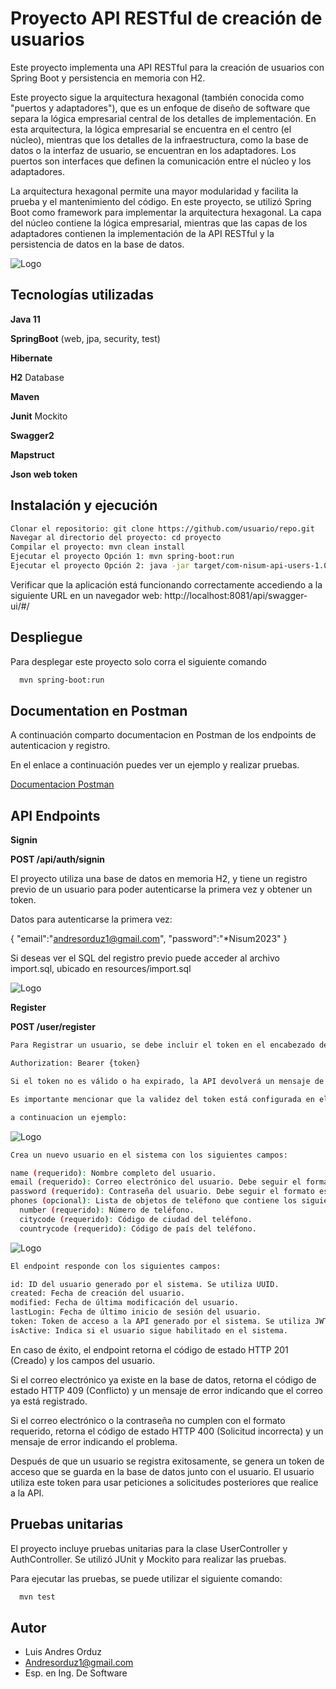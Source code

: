 
# Proyecto API RESTful de creación de usuarios

Este proyecto implementa una API RESTful para la creación de usuarios con Spring Boot y persistencia en memoria con H2.

Este proyecto sigue la arquitectura hexagonal (también conocida como "puertos y adaptadores"), que es un enfoque de diseño de software que separa la lógica empresarial central de los detalles de implementación. En esta arquitectura, la lógica empresarial se encuentra en el centro (el núcleo), mientras que los detalles de la infraestructura, como la base de datos o la interfaz de usuario, se encuentran en los adaptadores. Los puertos son interfaces que definen la comunicación entre el núcleo y los adaptadores.

La arquitectura hexagonal permite una mayor modularidad y facilita la prueba y el mantenimiento del código. En este proyecto, se utilizó Spring Boot como framework para implementar la arquitectura hexagonal. La capa del núcleo contiene la lógica empresarial, mientras que las capas de los adaptadores contienen la implementación de la API RESTful y la persistencia de datos en la base de datos.

![Logo](https://miro.medium.com/v2/resize:fit:1400/1*yR4C1B-YfMh5zqpbHzTyag.png)


## Tecnologías utilizadas

**Java 11**

**SpringBoot** (web, jpa, security, test)

**Hibernate**

**H2** Database

**Maven**

**Junit** Mockito

**Swagger2**

**Mapstruct**

**Json web token**


## Instalación y ejecución

```bash
Clonar el repositorio: git clone https://github.com/usuario/repo.git 
Navegar al directorio del proyecto: cd proyecto
Compilar el proyecto: mvn clean install
Ejecutar el proyecto Opción 1: mvn spring-boot:run
Ejecutar el proyecto Opción 2: java -jar target/com-nisum-api-users-1.0


```

Verificar que la aplicación está funcionando correctamente accediendo a la siguiente URL en un navegador web:
http://localhost:8081/api/swagger-ui/#/
## Despliegue

Para desplegar este proyecto solo corra el siguiente comando

```bash
  mvn spring-boot:run
```


## Documentation en Postman

A continuación comparto documentacion en Postman de los endpoints de autenticacion y registro.

En el enlace a continuación puedes ver un ejemplo y realizar pruebas.

[Documentacion Postman](https://documenter.getpostman.com/view/6097625/2s93RUuC2a)
## API Endpoints


**Signin** 

**POST /api/auth/signin** 

El proyecto utiliza una base de datos en memoria H2, y tiene un registro previo de un usuario para poder autenticarse la primera vez y obtener un token.

Datos para autenticarse la primera vez:

{
    "email":"andresorduz1@gmail.com",
    "password":"*Nisum2023"
}

Si deseas ver el SQL del registro previo puede acceder al archivo import.sql, ubicado en resources/import.sql

![Logo](http://creaduz.com/wp-content/uploads/2023/03/signin.png)

**Register** 

**POST /user/register** 

```bash
Para Registrar un usuario, se debe incluir el token en el encabezado de la solicitud HTTP utilizando el siguiente formato:

Authorization: Bearer {token}

Si el token no es válido o ha expirado, la API devolverá un mensaje de error y un código de estado HTTP 401.

Es importante mencionar que la validez del token está configurada en el archivo application.yml y se puede cambiar según las necesidades de la aplicación.

a continuacion un ejemplo:

```

![Logo](http://creaduz.com/wp-content/uploads/2023/03/bearerToken.png)

```bash
Crea un nuevo usuario en el sistema con los siguientes campos:

name (requerido): Nombre completo del usuario.
email (requerido): Correo electrónico del usuario. Debe seguir el formato aaaaaaa@dominio.cl.
password (requerido): Contraseña del usuario. Debe seguir el formato especificado en la expresión regular configurada.
phones (opcional): Lista de objetos de teléfono que contiene los siguientes campos:
  number (requerido): Número de teléfono.
  citycode (requerido): Código de ciudad del teléfono.
  countrycode (requerido): Código de país del teléfono.
```
![Logo](http://creaduz.com/wp-content/uploads/2023/03/register.png)

```bash
El endpoint responde con los siguientes campos:

id: ID del usuario generado por el sistema. Se utiliza UUID.
created: Fecha de creación del usuario.
modified: Fecha de última modificación del usuario.
lastLogin: Fecha de último inicio de sesión del usuario.
token: Token de acceso a la API generado por el sistema. Se utiliza JWT.
isActive: Indica si el usuario sigue habilitado en el sistema.

```
En caso de éxito, el endpoint retorna el código de estado HTTP 201 (Creado) y los campos del usuario. 

Si el correo electrónico ya existe en la base de datos, retorna el código de estado HTTP 409 (Conflicto) y un mensaje de error indicando que el correo ya está registrado. 

Si el correo electrónico o la contraseña no cumplen con el formato requerido, retorna el código de estado HTTP 400 (Solicitud incorrecta) y un mensaje de error indicando el problema.

Después de que un usuario se registra exitosamente, se genera un token de acceso que se guarda en la base de datos junto con el usuario. El usuario utiliza este token para usar  peticiones a solicitudes posteriores que realice a la API.
## Pruebas unitarias

El proyecto incluye pruebas unitarias para la clase UserController y AuthController. Se utilizó JUnit y Mockito para realizar las pruebas.

Para ejecutar las pruebas, se puede utilizar el siguiente comando:

```bash
  mvn test
```


## Autor

- Luis Andres Orduz
- Andresorduz1@gmail.com
- Esp. en Ing. De Software

